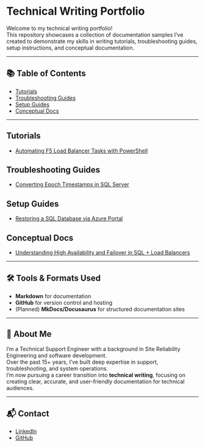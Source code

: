 # Technical Writing Portfolio

Welcome to my technical writing portfolio!  
This repository showcases a collection of documentation samples I’ve created to demonstrate my skills in writing tutorials, troubleshooting guides, setup instructions, and conceptual documentation.

---

## 📚 Table of Contents

- [Tutorials](#tutorials)
- [Troubleshooting Guides](#troubleshooting-guides)
- [Setup Guides](#setup-guides)
- [Conceptual Docs](#conceptual-docs)

---

## Tutorials

- [Automating F5 Load Balancer Tasks with PowerShell](tutorials/f5-powershell-automation.md)

## Troubleshooting Guides

- [Converting Epoch Timestamps in SQL Server](troubleshooting/sql-epoch-conversion.md)

## Setup Guides

- [Restoring a SQL Database via Azure Portal](setup-guides/restore-sql-database-azure.md)

## Conceptual Docs

- [Understanding High Availability and Failover in SQL + Load Balancers](concepts/high-availability-basics.md)

---

## 🛠 Tools & Formats Used

- **Markdown** for documentation
- **GitHub** for version control and hosting
- (Planned) **MkDocs/Docusaurus** for structured documentation sites

---

## 👋 About Me

I’m a Technical Support Engineer with a background in Site Reliability Engineering and software development.  
Over the past 15+ years, I’ve built deep expertise in support, troubleshooting, and system operations.  
I’m now pursuing a career transition into **technical writing**, focusing on creating clear, accurate, and user-friendly documentation for technical audiences.

---

## 📬 Contact

- [LinkedIn](https://www.linkedin.com/in/andrew-angsten-14684120a/)
- [GitHub](https://github.com/aangsten)
